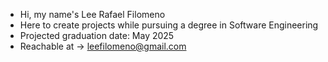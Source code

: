 - Hi, my name's Lee Rafael Filomeno
- Here to create projects while pursuing a degree in Software Engineering
- Projected graduation date: May 2025
- Reachable at -> leefilomeno@gmail.com


